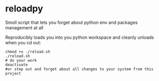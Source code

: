 # reloadpy
Smoll script that lets you forget about python env and packages management at all

Reproducibly loads you into you python workspace and cleanly unloads when you cd out:

    chmod +x ./reload.sh
    ./reload.sh
    # do your work
    deactivate
    #or step out and forget about all changes to your system from this project
